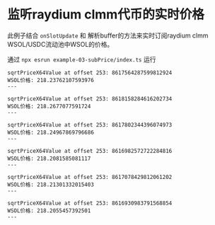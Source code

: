 # 监听raydium clmm代币的实时价格

此例子结合 `onSlotUpdate` 和 解析buffer的方法来实时订阅raydium clmm WSOL/USDC流动池中WSOL的价格。

通过 `npx esrun example-03-subPrice/index.ts` 运行

```
sqrtPriceX64Value at offset 253: 8617564287599812924
WSOL价格: 218.23762107593976
---

sqrtPriceX64Value at offset 253: 8618158284616202734
WSOL价格: 218.2677077591724
---

sqrtPriceX64Value at offset 253: 8617802344396074973
WSOL价格: 218.24967869796686
---

sqrtPriceX64Value at offset 253: 8616982572722284816
WSOL价格: 218.2081585081117
---

sqrtPriceX64Value at offset 253: 8617078429812061202
WSOL价格: 218.21301332015403
---

sqrtPriceX64Value at offset 253: 8616930983791568854
WSOL价格: 218.2055457392501
---
```